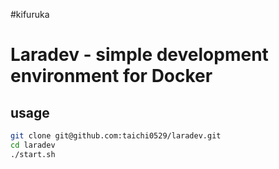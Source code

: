#kifuruka


# Laradev - simple development environment for Docker

## usage

```bash
git clone git@github.com:taichi0529/laradev.git
cd laradev
./start.sh
```

